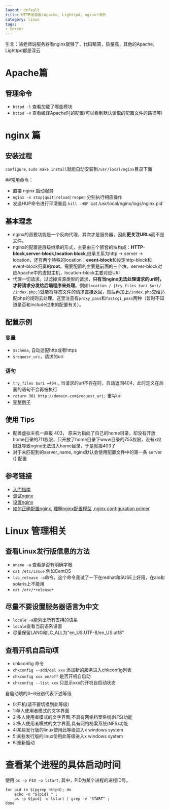 ```yaml
---
layout: default
title: HTTP服务器(Apache, Lighttpd, nginx)浅析
category: linux
tags:
- Server
---
```


引言：骆老师说服务器看nginx就够了，代码精简，质量高，其他的Apache，Lighttpd都是浮云

# Apache篇

## 管理命令

+ `httpd -l` 查看加载了哪些模块
+ `httpd -V` 查看编译Apache时的配置(可以看到默认读取的配置文件的路径等)


# nginx 篇

## 安装过程
`configure`, `sudo make install`就能自动安装到`/usr/local/nginx`目录下面


##常用命令：
+ 直接 nginx 启动服务
+ `nginx -s stop|quit|reload|reopen` 分别执行相应操作
+ 发送HUP命令进行平滑重启 `kill -HUP `cat /usr/local/nginx/logs/nginx.pid`

## 基本理念
+ nginx的首要功能是一个反向代理，其次才是服务器，因此**更关注URLs**而不是文件。
+ nginx的配置是层级继承的形式，主要由三个嵌套的块构成：**HTTP-block**,**server-block**,**location block**,继承关系为http -> server -> location，还有两个特殊的location：**event-block**和设定http-block和event-block归属的**root**。需要配置的主要是前面的三个块。server-block对应Apache中的虚拟主机，location-block主要对应URI
+ 代理一切请求。过滤掉资源类型的请求，**只有当nginx无法处理请求的uri时，才将请求分发给后端程序来处理**。例如`location / {try_files $uri $uri/ /index.php;}`就能将静态文件的请求直接返回，然后再加上`/index.php`交给适配php的规则去处理。这里注意有`proxy_pass`和`fastcgi_pass`两种（暂时不知道是否和include过来的配置有关）。
    

## 配置示例
### 变量
+ `$schema`, 自动适配http或者https
+ `$requesr_uri`，请求的uri
### 语句
+ `try_files $uri =404;`, 当请求的uri不存在时，自动返回404，此时定义在后面的语句不会再被执行
+ `return 301 http://domain.com$request_uri;` 重写url
+ [完整例子](http://wiki.nginx.org/FullExample)

## 使用 Tips
+ 配置虚拟主机一直报 403， 原来为指向了自己的home目录，却没有开放home目录的711权限，只开放了home目录下www目录的755权限，没有x权限就导致nginx无法进入home目录，于是就报403了
+ 对于未匹配到的server_name, nginx默认会使用配置文件中的第一条 server {} 配置

## 参考链接
+ [入门指南](http://wiki.nginx.org/GettingStarted)
+ [调试nginx](http://wiki.nginx.org/NginxDebugging)
+ [设置nginx](http://wiki.nginx.org/Configuration)
+ [如何正确配置nginx](http://huoding.com/2013/10/23/290), [理解nginx配置模型](http://blog.martinfjordvald.com/2012/08/understanding-the-nginx-configuration-inheritance-model/)
,[nginx configuration primer](http://blog.martinfjordvald.com/2010/07/nginx-primer/)


# Linux 管理相关

## 查看Linux发行版信息的方法
+ `uname -a` 查看是否有明确字眼
+ `cat /etc/issue` 例如CentOS
+ `lsb_release -a`命令，这个命令我试了一下在redhat和SUSE上好用，在aix和solaris上不能用
+ `cat /etc/*release*`

## 尽量不要设置服务器语言为中文
+ `locale -a`能列出所有支持的语系
+ `locale`查看当前语系设置
+ 尽量保留LANG和LC_ALL为"en_US.UTF-8/en_US.utf8"

## 查看开机自启动项
+ chkconfig 命令
+ `chkconfig --add/del xxx` 添加新的服务进入chkconfig列表
+ `chkconfig xxx on/off` 是否开机自启动
+ `chkconfig --list xxx` 只显示xxx的开机自启动状态

自启动项的0~6分别代表下述等级
+ 0:开机(请不要切换到此等级)
+ 1:单人使用者模式的文字界面
+ 2:多人使用者模式的文字界面,不具有网络档案系统(NFS)功能
+ 3:多人使用者模式的文字界面,具有网络档案系统(NFS)功能
+ 4:某些发行版的linux使用此等级进入x windows system
+ 5:某些发行版的linux使用此等级进入x windows system
+ 6:重新启动

# 查看某个进程的具体启动时间
使用 `ps -p PID -o lstart`,  其中，PID为某个进程的进程ID号。

    for pid in $(pgrep httpd); do 
        echo -n "${pid} " ; 
        ps -p ${pid} -o lstart | grep -v "START" ; 
    done



